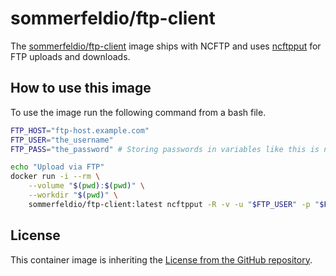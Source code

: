 # sommerfeldio/ftp-client

The [sommerfeldio/ftp-client](https://hub.docker.com/r/sommerfeldio/ftp-client) image ships with NCFTP and uses [ncftpput](https://www.ncftp.com/ncftp/doc/ncftpput.html) for FTP uploads and downloads.

## How to use this image
To use the image run the following command from a bash file.

```bash
FTP_HOST="ftp-host.example.com"
FTP_USER="the_username"
FTP_PASS="the_password" # Storing passwords in variables like this is not a recommended way to handle secrets

echo "Upload via FTP"
docker run -i --rm \
    --volume "$(pwd):$(pwd)" \
    --workdir "$(pwd)" \
    sommerfeldio/ftp-client:latest ncftpput -R -v -u "$FTP_USER" -p "$FTP_PASS" "$FTP_HOST" / ./*
```

## License
This container image is inheriting the [License from the GitHub repository](https://sommerfeld-io.github.io/container-images/about/license).

